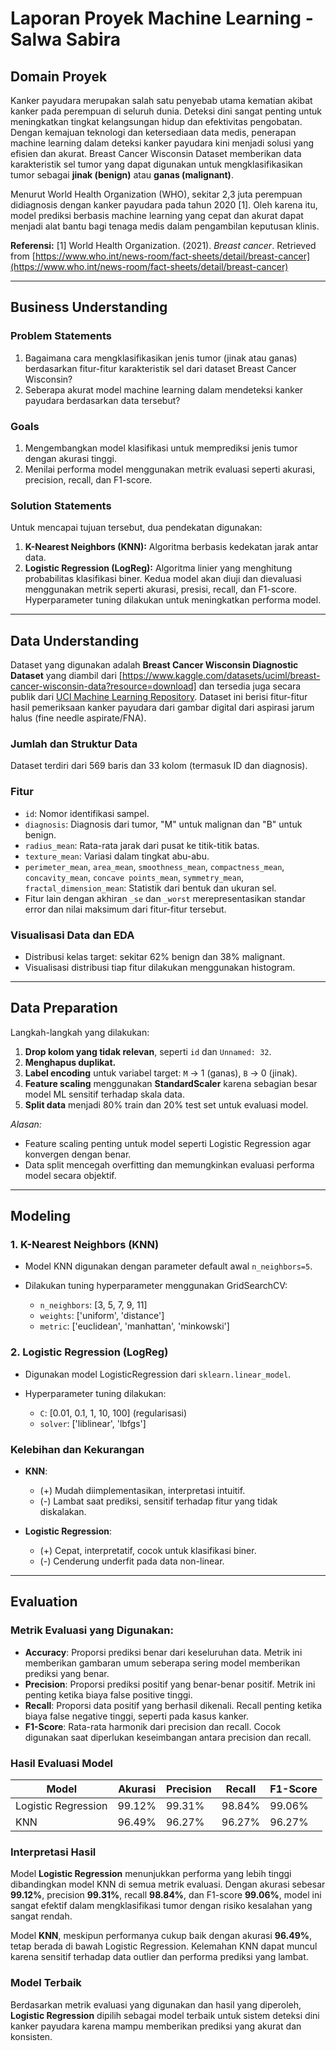 # Laporan Proyek Machine Learning - Salwa Sabira

## Domain Proyek

Kanker payudara merupakan salah satu penyebab utama kematian akibat kanker pada perempuan di seluruh dunia. Deteksi dini sangat penting untuk meningkatkan tingkat kelangsungan hidup dan efektivitas pengobatan. Dengan kemajuan teknologi dan ketersediaan data medis, penerapan machine learning dalam deteksi kanker payudara kini menjadi solusi yang efisien dan akurat. Breast Cancer Wisconsin Dataset memberikan data karakteristik sel tumor yang dapat digunakan untuk mengklasifikasikan tumor sebagai **jinak (benign)** atau **ganas (malignant)**.

Menurut World Health Organization (WHO), sekitar 2,3 juta perempuan didiagnosis dengan kanker payudara pada tahun 2020 \[1]. Oleh karena itu, model prediksi berbasis machine learning yang cepat dan akurat dapat menjadi alat bantu bagi tenaga medis dalam pengambilan keputusan klinis.

**Referensi:**
\[1] World Health Organization. (2021). *Breast cancer*. Retrieved from [https://www.who.int/news-room/fact-sheets/detail/breast-cancer](https://www.who.int/news-room/fact-sheets/detail/breast-cancer)

---

## Business Understanding

### Problem Statements

1. Bagaimana cara mengklasifikasikan jenis tumor (jinak atau ganas) berdasarkan fitur-fitur karakteristik sel dari dataset Breast Cancer Wisconsin?
2. Seberapa akurat model machine learning dalam mendeteksi kanker payudara berdasarkan data tersebut?

### Goals

1. Mengembangkan model klasifikasi untuk memprediksi jenis tumor dengan akurasi tinggi.
2. Menilai performa model menggunakan metrik evaluasi seperti akurasi, precision, recall, dan F1-score.

### Solution Statements
Untuk mencapai tujuan tersebut, dua pendekatan digunakan:
1. **K-Nearest Neighbors (KNN):** Algoritma berbasis kedekatan jarak antar data.
2. **Logistic Regression (LogReg):** Algoritma linier yang menghitung probabilitas klasifikasi biner.
Kedua model akan diuji dan dievaluasi menggunakan metrik seperti akurasi, presisi, recall, dan F1-score. Hyperparameter tuning dilakukan untuk meningkatkan performa model.

---

## Data Understanding

Dataset yang digunakan adalah **Breast Cancer Wisconsin Diagnostic Dataset** yang diambil dari [https://www.kaggle.com/datasets/uciml/breast-cancer-wisconsin-data?resource=download]  dan tersedia juga secara publik dari [UCI Machine Learning Repository](https://archive.ics.uci.edu/ml/datasets/Breast+Cancer+Wisconsin+%28Diagnostic%29). Dataset ini berisi fitur-fitur hasil pemeriksaan kanker payudara dari gambar digital dari aspirasi jarum halus (fine needle aspirate/FNA).

### **Jumlah dan Struktur Data**

Dataset terdiri dari 569 baris dan 33 kolom (termasuk ID dan diagnosis).

### **Fitur**

* `id`: Nomor identifikasi sampel.
* `diagnosis`: Diagnosis dari tumor, "M" untuk malignan dan "B" untuk benign.
* `radius_mean`: Rata-rata jarak dari pusat ke titik-titik batas.
* `texture_mean`: Variasi dalam tingkat abu-abu.
* `perimeter_mean`, `area_mean`, `smoothness_mean`, `compactness_mean`, `concavity_mean`, `concave points_mean`, `symmetry_mean`, `fractal_dimension_mean`: Statistik dari bentuk dan ukuran sel.
* Fitur lain dengan akhiran `_se` dan `_worst` merepresentasikan standar error dan nilai maksimum dari fitur-fitur tersebut.

### **Visualisasi Data dan EDA**

* Distribusi kelas target: sekitar 62% benign dan 38% malignant.
* Visualisasi distribusi tiap fitur dilakukan menggunakan histogram.

---

## Data Preparation

Langkah-langkah yang dilakukan:

1. **Drop kolom yang tidak relevan**, seperti `id` dan `Unnamed: 32`.
2. **Menghapus duplikat.**
3. **Label encoding** untuk variabel target: `M` → 1 (ganas), `B` → 0 (jinak).
4. **Feature scaling** menggunakan **StandardScaler** karena sebagian besar model ML sensitif terhadap skala data.
5. **Split data** menjadi 80% train dan 20% test set untuk evaluasi model.

*Alasan:*
* Feature scaling penting untuk model seperti Logistic Regression agar konvergen dengan benar.
* Data split mencegah overfitting dan memungkinkan evaluasi performa model secara objektif.

---

## Modeling

### **1. K-Nearest Neighbors (KNN)**

* Model KNN digunakan dengan parameter default awal `n_neighbors=5`.
* Dilakukan tuning hyperparameter menggunakan GridSearchCV:

  * `n_neighbors`: \[3, 5, 7, 9, 11]
  * `weights`: \['uniform', 'distance']
  * `metric`: \['euclidean', 'manhattan', 'minkowski']

### **2. Logistic Regression (LogReg)**

* Digunakan model LogisticRegression dari `sklearn.linear_model`.
* Hyperparameter tuning dilakukan:

  * `C`: \[0.01, 0.1, 1, 10, 100] (regularisasi)
  * `solver`: \['liblinear', 'lbfgs']

### **Kelebihan dan Kekurangan**

* **KNN**:

  * (+) Mudah diimplementasikan, interpretasi intuitif.
  * (-) Lambat saat prediksi, sensitif terhadap fitur yang tidak diskalakan.
* **Logistic Regression**:

  * (+) Cepat, interpretatif, cocok untuk klasifikasi biner.
  * (-) Cenderung underfit pada data non-linear.

---


## **Evaluation**

### **Metrik Evaluasi yang Digunakan:**

* **Accuracy**: Proporsi prediksi benar dari keseluruhan data. Metrik ini memberikan gambaran umum seberapa sering model memberikan prediksi yang benar.
* **Precision**: Proporsi prediksi positif yang benar-benar positif. Metrik ini penting ketika biaya false positive tinggi.
* **Recall**: Proporsi data positif yang berhasil dikenali. Recall penting ketika biaya false negative tinggi, seperti pada kasus kanker.
* **F1-Score**: Rata-rata harmonik dari precision dan recall. Cocok digunakan saat diperlukan keseimbangan antara precision dan recall.

### **Hasil Evaluasi Model**

| Model               | Akurasi | Precision | Recall | F1-Score |
| ------------------- | ------- | --------- | ------ | -------- |
| Logistic Regression | 99.12%  | 99.31%    | 98.84% | 99.06%   |
| KNN                 | 96.49%  | 96.27%    | 96.27% | 96.27%   |

### **Interpretasi Hasil**

Model **Logistic Regression** menunjukkan performa yang lebih tinggi dibandingkan model KNN di semua metrik evaluasi. Dengan akurasi sebesar **99.12%**, precision **99.31%**, recall **98.84%**, dan F1-score **99.06%**, model ini sangat efektif dalam mengklasifikasi tumor dengan risiko kesalahan yang sangat rendah.

Model **KNN**, meskipun performanya cukup baik dengan akurasi **96.49%**, tetap berada di bawah Logistic Regression. Kelemahan KNN dapat muncul karena sensitif terhadap data outlier dan performa prediksi yang lambat.

### **Model Terbaik**

Berdasarkan metrik evaluasi yang digunakan dan hasil yang diperoleh, **Logistic Regression** dipilih sebagai model terbaik untuk sistem deteksi dini kanker payudara karena mampu memberikan prediksi yang akurat dan konsisten.

